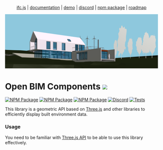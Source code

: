 <p align="center">
  <a href="https://ifcjs.io/">ifc.js</a>
  |
  <a href="https://ifcjs.github.io/fragment/docs/index.html">documentation</a>
  |
  <a href=https://ifcjs.github.io/fragment/examples/fragment-hello-world.html>demo</a>
  |
  <a href="https://discord.gg/FXfyR4XrKT">discord</a>
  |
  <a href="https://www.npmjs.com/package/bim-fragment">npm package</a>
  |
  <a href="https://airtable.com/shrP82Kgb9Q1LEgbU">roadmap</a>
</p>

![cover](cover.png)

<h1>Open BIM Components <img src="https://ifcjs.github.io/info/img/logo.svg" width="32"></h1>

[![NPM Package][npm]][npm-url]
[![NPM Package][npm-downloads]][npm-url]
[![NPM Package][oc-contributors]][oc]
[![Discord][discord]][discord-url]
[![Tests](https://github.com/IFCjs/fragment/actions/workflows/tests.yaml/badge.svg)](https://github.com/IFCjs/components/actions/workflows/tests.yaml)

This library is a geometric API based on [Three.js](https://github.com/mrdoob/three.js/) and other libraries to efficiently display built environment data.

### Usage

You need to be familiar with [Three.js API](https://github.com/mrdoob/three.js/) to be able to use this library effectively. 



[ifcjs]: https://ifcjs.io/
[npm]: https://img.shields.io/npm/v/bim-fragment
[npm-url]: https://www.npmjs.com/package/bim-fragment
[npm-downloads]: https://img.shields.io/npm/dw/bim-fragment
[discord]: https://img.shields.io/discord/799990228336115742
[discord-url]: https://discord.gg/FXfyR4XrKT
[oc]: https://opencollective.com/ifcjs
[oc-contributors]: https://opencollective.com/ifcjs/tiers/badge.svg
